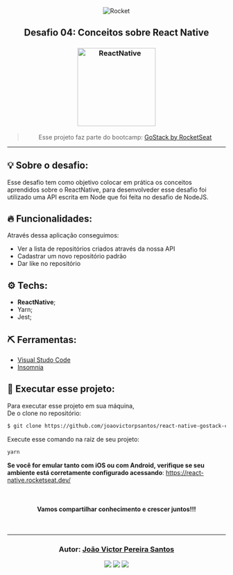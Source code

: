 <div align="center">
  <img alt="Rocket"
    src="https://hotmart.s3.amazonaws.com/product_contents/0569fee6-8c8f-4dee-a46d-80102ced177a/Header_Product_1920x450.jpg"
  />

</div>

<h2 align="center">
   Desafio 04: Conceitos sobre React Native
</h2>

<h3 align="center">
  <img alt="ReactNative" 
    src="https://images.ctfassets.net/ad62aadkf4ja/5ty5c0v8diMaSCqO2qomCe/164da650e4febd2b90bcf3744a07e642/react-native-logo.png" width="180px"/>
</h3>

<blockquote align="center">
  Esse projeto faz parte do bootcamp:
    <a href="https://rocketseat.com.br/gostack">
      GoStack by RocketSeat
    </a> 
</blockquote>

<hr/>

## 💡 Sobre o desafio:

Esse desafio tem como objetivo colocar em prática os conceitos aprendidos sobre o ReactNative, para desenvolveder esse desafio foi utilizado uma API escrita em Node que foi feita no desafio de NodeJS.

## 🔥 Funcionalidades:

Através dessa aplicação conseguimos:

- Ver a lista de repositórios criados através da nossa API
- Cadastrar um novo repositório padrão
- Dar like no repositório

## ⚙️ Techs:

- **ReactNative**;
- Yarn;
- Jest;

## ⛏ Ferramentas:

- [Visual Studo Code](https://code.visualstudio.com/download)
- [Insomnia](https://insomnia.rest/download/)

## 🏁 Executar esse projeto:

Para executar esse projeto em sua máquina,  
De o clone no repositório:

```bash
$ git clone https://github.com/joaovictorpsantos/react-native-gostack-challenge-4.git
```

Execute esse comando na raiz de seu projeto:

```bash
yarn
```

<b>Se você for emular tanto com iOS ou com Android, verifique se seu ambiente está corretamente configurado acessando</b>: https://react-native.rocketseat.dev/

<br/>

<h4 align="center">
  Vamos compartilhar conhecimento e crescer juntos!!!
</h4>

<br/>

---

<h3 align="center">
Autor: <a alt="João Victor Pereira Santos" href="https://github.com/joaovictorpsantos">João Victor Pereira Santos</a>
</h3>

<p align="center">

  <a alt="João Victor Pereira Santos Linkedin" href="https://www.linkedin.com/in/joao-victor-pereira-santos//">
    <img src="https://img.shields.io/badge/LinkedIn-Jo%C3%A3o%20Victor%20Pereira%20Santos-blue?logo=linkedin"/></a>
  <a alt="João Victor Pereira Santos GitHub" href="https://github.com/joaovictorpsantos">
  <img src="https://img.shields.io/badge/GitHub-joaovictorpsantos-lightgrey?logo=github"/></a>
 <a alt="João Victor Pereira Santos Twitter" href="https://twitter.com/_joaovictorps">
  <img src="https://img.shields.io/badge/Twitter-__joaovictorps-blue?logo=twitter"/></a>

</p>
